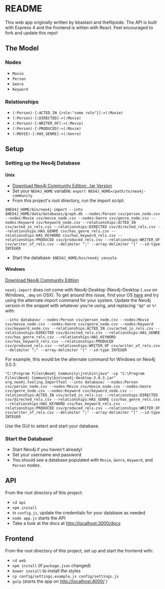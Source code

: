# README

This web app originally written by kbastani and theflipside.
The API is built with Express 4 and the frontend is witten with React. 
Feel encouraged to fork and update this repo! 

## The Model

### Nodes

* `Movie`
* `Person`
* `Genre`
* `Keyword`

### Relationships

* `(:Person)-[:ACTED_IN {role:"some role"}]->(:Movie)`
* `(:Person)-[:DIRECTED]->(:Movie)`
* `(:Person)-[:WRITER_OF]->(:Movie)`
* `(:Person)-[:PRODUCED]->(:Movie)`
* `(:MOVIE)-[:HAS_GENRE]->(:Genre)`

## Setup

### Setting up the Neo4j Database

#### Unix

* [Download Neo4j Community Edition: .tar Version](https://neo4j.com/download/other-releases/)
* Set your `NEO4J_HOME` variable: `export NEO4J_HOME=/path/to/neo4j-community`
* From this project's root directory, run the import script:

```
$NEO4J_HOME/bin/neo4j-import --into $NEO4J_HOME/data/databases/graph.db --nodes:Person csv/person_node.csv --nodes:Movie csv/movie_node.csv --nodes:Genre csv/genre_node.csv --nodes:Keyword csv/keyword_node.csv --relationships:ACTED_IN csv/acted_in_rels.csv --relationships:DIRECTED csv/directed_rels.csv --relationships:HAS_GENRE csv/has_genre_rels.csv --relationships:HAS_KEYWORD csv/has_keyword_rels.csv --relationships:PRODUCED csv/produced_rels.csv --relationships:WRITER_OF csv/writer_of_rels.csv --delimiter ";" --array-delimiter "|" --id-type INTEGER
```

* Start the database: `$NEO4J_HOME/bin/neo4j console`

#### Windows

[Download Neo4j Community Edition](https://neo4j.com/download/)

`neo4j-import` does not come with Neo4j-Desktop (Neo4j-Desktop (`.exe` on Windows, `.dmg` on OSX).
To get around this issue, find your OS [here](https://gist.github.com/jexp/4692ad9cd14b6d9c1cc8bffa079c98fa) and try using the alternate import command for your system.
Update the Neo4j version in the snippet with whatever you're using, and replacing `"$@"` or `%*` with: 

```
--into database/ --nodes:Person csv/person_node.csv --nodes:Movie csv/movie_node.csv --nodes:Genre csv/genre_node.csv --nodes:Keyword csv/keyword_node.csv --relationships:ACTED_IN csv/acted_in_rels.csv --relationships:DIRECTED csv/directed_rels.csv --relationships:HAS_GENRE csv/has_genre_rels.csv --relationships:HAS_KEYWORD csv/has_keyword_rels.csv --relationships:PRODUCED csv/produced_rels.csv --relationships:WRITER_OF csv/writer_of_rels.csv --delimiter ";" --array-delimiter "|" --id-type INTEGER
```

For example, this would be the alternate command for Windows on Neo4j 3.0.3:

```
"C:\Program Files\Neo4j Community\jre\bin\java" -cp "C:\Program Files\Neo4j Community\bin\neo4j-desktop-3.0.3.jar" org.neo4j.tooling.ImportTool --into database/ --nodes:Person csv/person_node.csv --nodes:Movie csv/movie_node.csv --nodes:Genre csv/genre_node.csv --nodes:Keyword csv/keyword_node.csv --relationships:ACTED_IN csv/acted_in_rels.csv --relationships:DIRECTED csv/directed_rels.csv --relationships:HAS_GENRE csv/has_genre_rels.csv --relationships:HAS_KEYWORD csv/has_keyword_rels.csv --relationships:PRODUCED csv/produced_rels.csv --relationships:WRITER_OF csv/writer_of_rels.csv --delimiter ";" --array-delimiter "|" --id-type INTEGER
```

Use the GUI to select and start your database. 

### Start the Database!

* Start Neo4j if you haven't already! 
* Set your username and password
* You should see a database populated with `Movie`, `Genre`, `Keyword`, and `Person` nodes.

## API

From the root directory of this project:

* `cd api`
* `npm install`
* in `config.js`, update the credentials for your database as needed
* `node app.js` starts the API
* Take a look at the docs at [http://localhost:3000/docs](http://localhost:3000/docs)

## Frontend

From the root directory of this project, set up and start the frontend with:

* `cd web`
* `npm install` (if `package.json` changed)
* `bower install` to install the styles
* `cp config/settings.example.js config/settings.js`
* `gulp` (starts the app on [http://localhost:4000/](http://localhost:4000/) )
